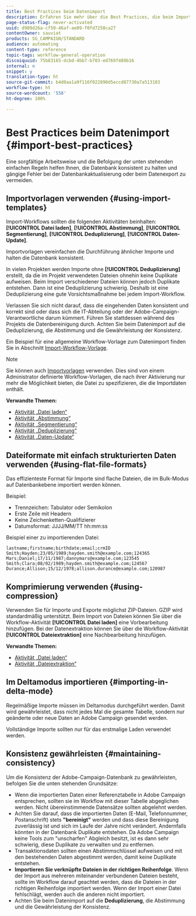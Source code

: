 ```yaml
---
title: Best Practices beim Datenimport
description: Erfahren Sie mehr über die Best Practices, die beim Importieren von Daten in die Datenbank anzuwenden sind.
page-status-flag: never-activated
uuid: d909d26a-cf50-46af-ae09-f0fd7258ca27
contentOwner: sauviat
products: SG_CAMPAIGN/STANDARD
audience: automating
content-type: reference
topic-tags: workflow-general-operation
discoiquuid: 75b83165-dcbd-4bb7-b703-ed769f489b16
internal: n
snippet: y
translation-type: ht
source-git-commit: b4d0aa1a9f116f022890d5eccd87730a7a513103
workflow-type: ht
source-wordcount: '558'
ht-degree: 100%

---
```



# Best Practices beim Datenimport {#import-best-practices}

Eine sorgfältige Arbeitsweise und die Befolgung der unten stehenden einfachen Regeln helfen Ihnen, die Datenbank konsistent zu halten und gängige Fehler bei der Datenbankaktualisierung oder beim Datenexport zu vermeiden.

## Importvorlagen verwenden     {#using-import-templates}

Import-Workflows sollten die folgenden Aktivitäten beinhalten: **[!UICONTROL Datei laden]**, **[!UICONTROL Abstimmung]**, **[!UICONTROL Segmentierung]**, **[!UICONTROL Deduplizierung]**, **[!UICONTROL Daten-Update]**.

Importvorlagen vereinfachen die Durchführung ähnlicher Importe und halten die Datenbank konsistent.

In vielen Projekten werden Importe ohne **[!UICONTROL Deduplizierung]** erstellt, da die im Projekt verwendeten Dateien ohnehin keine Duplikate aufweisen. Beim Import verschiedener Dateien können jedoch Duplikate entstehen. Dann ist eine Deduplizierung schwierig. Deshalb ist eine Deduplizierung eine gute Vorsichtsmaßnahme bei jedem Import-Workflow.

Verlassen Sie sich nicht darauf, dass die eingehenden Daten konsistent und korrekt sind oder dass sich die IT-Abteilung oder der Adobe-Campaign-Verantwortliche darum kümmert. Führen Sie stattdessen während des Projekts die Datenbereinigung durch. Achten Sie beim Datenimport auf die Deduplizierung, die Abstimmung und die Gewährleistung der Konsistenz.

Ein Beispiel für eine allgemeine Workflow-Vorlage zum Datenimport finden Sie in Abschnitt [Import-Workflow-Vorlage](../../automating/using/creating-import-workflow-templates.md).

>[!NOTE]
>
>Sie können auch [Importvorlagen](../../automating/using/importing-data-with-import-templates.md) verwenden. Dies sind von einem Administrator definierte Workflow-Vorlagen, die nach ihrer Aktivierung nur mehr die Möglichkeit bieten, die Datei zu spezifizieren, die die Importdaten enthält.

**Verwandte Themen:**

* [Aktivität „Datei laden“](../../automating/using/load-file.md)
* [Aktivität „Abstimmung“](../../automating/using/reconciliation.md)
* [Aktivität „Segmentierung“](../../automating/using/segmentation.md)
* [Aktivität „Deduplizierung“](../../automating/using/deduplication.md)
* [Aktivität „Daten-Update“](../../automating/using/update-data.md)

## Dateiformate mit einfach strukturierten Daten verwenden     {#using-flat-file-formats}

Das effizienteste Format für Importe sind flache Dateien, die im Bulk-Modus auf Datenbankebene importiert werden können.

Beispiel:

* Trennzeichen: Tabulator oder Semikolon
* Erste Zeile mit Headern
* Keine Zeichenketten-Qualifizierer
* Datumsformat: JJJJ/MM/TT hh:mm:ss

Beispiel einer zu importierenden Datei:

```
lastname;firstname;birthdate;email;crmID
Smith;Hayden;23/05/1989;hayden.smith@example.com;124365
Mars;Daniel;17/11/1987;dannymars@example.com;123545
Smith;Clara;08/02/1989;hayden.smith@example.com;124567
Durance;Allison;15/12/1978;allison.durance@example.com;120987
```

## Komprimierung verwenden     {#using-compression}

Verwenden Sie für Importe und Exporte möglichst ZIP-Dateien. GZIP wird standardmäßig unterstützt. Beim Import von Dateien können Sie über die Workflow-Aktivität **[!UICONTROL Datei laden]** eine Vorbearbeitung hinzufügen. Bei der Datenextraktion können Sie über die Workflow-Aktivität **[!UICONTROL Dateiextraktion]** eine Nachbearbeitung hinzufügen.

**Verwandte Themen:**

* [Aktivität „Datei laden“](../../automating/using/load-file.md)
* [Aktivität „Dateiextraktion“](../../automating/using/extract-file.md)

## Im Deltamodus importieren {#importing-in-delta-mode}

Regelmäßige Importe müssen im Deltamodus durchgeführt werden. Damit wird gewährleistet, dass nicht jedes Mal die gesamte Tabelle, sondern nur geänderte oder neue Daten an Adobe Campaign gesendet werden.

Vollständige Importe sollten nur für das erstmalige Laden verwendet werden.

## Konsistenz gewährleisten     {#maintaining-consistency}

Um die Konsistenz der Adobe-Campaign-Datenbank zu gewährleisten, befolgen Sie die unten stehenden Grundsätze:

* Wenn die importierten Daten einer Referenztabelle in Adobe Campaign entsprechen, sollten sie im Workflow mit dieser Tabelle abgeglichen werden. Nicht übereinstimmende Datensätze sollten abgelehnt werden.
* Achten Sie darauf, dass die importierten Daten (E-Mail, Telefonnummer, Postanschrift) stets **&quot;bereinigt&quot;** werden und dass diese Bereinigung zuverlässig ist und sich im Laufe der Jahre nicht verändert. Andernfalls könnten in der Datenbank Duplikate entstehen. Da Adobe Campaign keine Tools zum &quot;unscharfen&quot; Abgleich besitzt, ist es dann sehr schwierig, diese Duplikate zu verwalten und zu entfernen.
* Transaktionsdaten sollten einen Abstimmschlüssel aufweisen und mit den bestehenden Daten abgestimmt werden, damit keine Duplikate entstehen.
* **Importieren Sie verknüpfte Dateien in der richtigen Reihenfolge**. Wenn der Import aus mehreren miteinander verbundenen Dateien besteht, sollte im Workflow darauf geachtet werden, dass die Dateien in der richtigen Reihenfolge importiert werden. Wenn der Import einer Datei fehlschlägt, werden auch die anderen nicht importiert.
* Achten Sie beim Datenimport auf die **Deduplizierung**, die Abstimmung und die Gewährleistung der Konsistenz.
